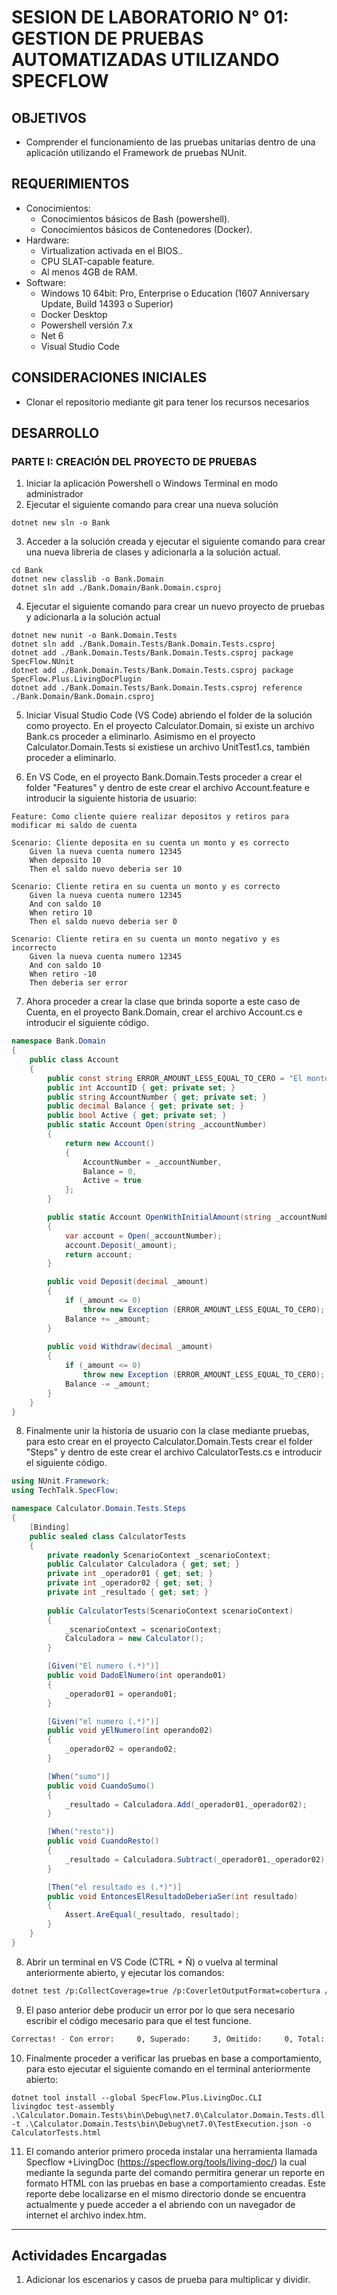 # SESION DE LABORATORIO N° 01: GESTION DE PRUEBAS AUTOMATIZADAS UTILIZANDO SPECFLOW

## OBJETIVOS
  * Comprender el funcionamiento de las pruebas unitarias dentro de una aplicación utilizando el Framework de pruebas NUnit.

## REQUERIMIENTOS
  * Conocimientos: 
    - Conocimientos básicos de Bash (powershell).
    - Conocimientos básicos de Contenedores (Docker).
  * Hardware:
    - Virtualization activada en el BIOS..
    - CPU SLAT-capable feature.
    - Al menos 4GB de RAM.
  * Software:
    - Windows 10 64bit: Pro, Enterprise o Education (1607 Anniversary Update, Build 14393 o Superior)
    - Docker Desktop 
    - Powershell versión 7.x
    - Net 6
    - Visual Studio Code

## CONSIDERACIONES INICIALES
  * Clonar el repositorio mediante git para tener los recursos necesarios

## DESARROLLO

### PARTE I: CREACIÓN DEL PROYECTO DE PRUEBAS

1. Iniciar la aplicación Powershell o Windows Terminal en modo administrador 
2. Ejecutar el siguiente comando para crear una nueva solución
```
dotnet new sln -o Bank
```
3. Acceder a la solución creada y ejecutar el siguiente comando para crear una nueva libreria de clases y adicionarla a la solución actual.
```
cd Bank
dotnet new classlib -o Bank.Domain
dotnet sln add ./Bank.Domain/Bank.Domain.csproj
```
4. Ejecutar el siguiente comando para crear un nuevo proyecto de pruebas y adicionarla a la solución actual
```
dotnet new nunit -o Bank.Domain.Tests
dotnet sln add ./Bank.Domain.Tests/Bank.Domain.Tests.csproj
dotnet add ./Bank.Domain.Tests/Bank.Domain.Tests.csproj package SpecFlow.NUnit
dotnet add ./Bank.Domain.Tests/Bank.Domain.Tests.csproj package SpecFlow.Plus.LivingDocPlugin
dotnet add ./Bank.Domain.Tests/Bank.Domain.Tests.csproj reference ./Bank.Domain/Bank.Domain.csproj
```
5. Iniciar Visual Studio Code (VS Code) abriendo el folder de la solución como proyecto. En el proyecto Calculator.Domain, si existe un archivo Bank.cs proceder a eliminarlo. Asimismo en el proyecto Calculator.Domain.Tests si existiese un archivo UnitTest1.cs, también proceder a eliminarlo.

6. En VS Code, en el proyecto Bank.Domain.Tests proceder a crear el folder "Features" y dentro de este crear el archivo Account.feature e introducir la siguiente historia de usuario:
```Gherkin
Feature: Como cliente quiere realizar depositos y retiros para modificar mi saldo de cuenta

Scenario: Cliente deposita en su cuenta un monto y es correcto
	Given la nueva cuenta numero 12345
	When deposito 10
	Then el saldo nuevo deberia ser 10

Scenario: Cliente retira en su cuenta un monto y es correcto
	Given la nueva cuenta numero 12345
    And con saldo 10
	When retiro 10
	Then el saldo nuevo deberia ser 0

Scenario: Cliente retira en su cuenta un monto negativo y es incorrecto
	Given la nueva cuenta numero 12345
    And con saldo 10
	When retiro -10
	Then deberia ser error
 ```
7. Ahora proceder a crear la clase que brinda soporte a este caso de Cuenta, en el proyecto Bank.Domain, crear el archivo Account.cs e introducir el siguiente código.
```C#
namespace Bank.Domain
{
    public class Account
    {
        public const string ERROR_AMOUNT_LESS_EQUAL_TO_CERO = "El monto no puede ser menor o igual a 0";
        public int AccountID { get; private set; }
        public string AccountNumber { get; private set; }
        public decimal Balance { get; private set; }
        public bool Active { get; private set; }
        public static Account Open(string _accountNumber)
        {
            return new Account()
            {
                AccountNumber = _accountNumber,
                Balance = 0,
                Active = true
            };
        }

        public static Account OpenWithInitialAmount(string _accountNumber, decimal _amount)
        {
            var account = Open(_accountNumber);
            account.Deposit(_amount);
            return account;
        }

        public void Deposit(decimal _amount)
        {
            if (_amount <= 0)
                throw new Exception (ERROR_AMOUNT_LESS_EQUAL_TO_CERO);
            Balance += _amount;
        }
        
        public void Withdraw(decimal _amount)
        {
            if (_amount <= 0)
                throw new Exception (ERROR_AMOUNT_LESS_EQUAL_TO_CERO);
            Balance -= _amount;
        }
    }
}
```
8. Finalmente unir la historia de usuario con la clase mediante pruebas, para esto crear en el proyecto Calculator.Domain.Tests crear el folder "Steps" y dentro de este crear el archivo CalculatorTests.cs e introducir el siguiente código.
```C#
using NUnit.Framework;
using TechTalk.SpecFlow;

namespace Calculator.Domain.Tests.Steps
{
    [Binding]
    public sealed class CalculatorTests
    {
        private readonly ScenarioContext _scenarioContext;
        public Calculator Calculadora { get; set; }
        private int _operador01 { get; set; }
        private int _operador02 { get; set; }
        private int _resultado { get; set; }
        
        public CalculatorTests(ScenarioContext scenarioContext)
        {
            _scenarioContext = scenarioContext;
            Calculadora = new Calculator();
        }

        [Given("El numero (.*)")]
        public void DadoElNumero(int operando01)
        {
            _operador01 = operando01;
        }

        [Given("el numero (.*)")]
        public void yElNumero(int operando02)
        {
            _operador02 = operando02;
        }

        [When("sumo")]
        public void CuandoSumo()
        {
            _resultado = Calculadora.Add(_operador01,_operador02);
        }

        [When("resto")]
        public void CuandoResto()
        {
            _resultado = Calculadora.Subtract(_operador01,_operador02);
        }

        [Then("el resultado es (.*)")]
        public void EntoncesElResultadoDeberiaSer(int resultado)
        {
            Assert.AreEqual(_resultado, resultado);
        }        
    }
}
```

8. Abrir un terminal en VS Code (CTRL + Ñ) o vuelva al terminal anteriormente abierto, y ejecutar los comandos:
```Bash
dotnet test /p:CollectCoverage=true /p:CoverletOutputFormat=cobertura /p:CoverletOutput=..\Cobertura\
```
9. El paso anterior debe producir un error por lo que sera necesario escribir el código mecesario para que el test funcione. 
```Bash
Correctas! - Con error:     0, Superado:     3, Omitido:     0, Total:     3, Duración: 45 ms
```
10. Finalmente proceder a verificar las pruebas en base a comportamiento, para esto ejecutar el siguiente comando en el terminal anteriormente abierto:
```
dotnet tool install --global SpecFlow.Plus.LivingDoc.CLI
livingdoc test-assembly .\Calculator.Domain.Tests\bin\Debug\net7.0\Calculator.Domain.Tests.dll -t .\Calculator.Domain.Tests\bin\Debug\net7.0\TestExecution.json -o CalculatorTests.html
```
11. El comando anterior primero proceda instalar una herramienta llamada Specflow +LivingDoc  (https://specflow.org/tools/living-doc/) la cual mediante la segunda parte del comando permitira generar un reporte en formato HTML con las pruebas en base a comportamiento creadas. Este reporte debe localizarse en el mismo directorio donde se encuentra actualmente y puede acceder a el abriendo con un navegador de internet el archivo index.htm.

---
## Actividades Encargadas
1. Adicionar los escenarios y casos de prueba para multiplicar y dividir.
